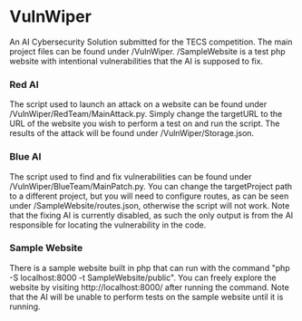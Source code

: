 <h1>VulnWiper</h1>

<p>An AI Cybersecurity Solution submitted for the TECS competition. The main project files can be found under /VulnWiper. /SampleWebsite is a test php website with intentional vulnerabilities that the AI is supposed to fix.</p>

<h3>Red AI</h3>
 
<p>The script used to launch an attack on a website can be found under /VulnWiper/RedTeam/MainAttack.py. Simply change the targetURL to the URL of the website you wish to perform a test on and run the script. The results of the attack will be found under /VulnWiper/Storage.json.</p>
 
<h3>Blue AI</h3>

<p>The script used to find and fix vulnerabilities can be found under /VulnWiper/BlueTeam/MainPatch.py. You can change the targetProject path to a different project, but you will need to configure routes, as can be seen under /SampleWebsite/routes.json, otherwise the script will not work. Note that the fixing AI is currently disabled, as such the only output is from the AI responsible for locating the vulnerability in the code.</p>

<h3>Sample Website</h3>

<p>There is a sample website built in php that can run with the command "php -S localhost:8000 -t SampleWebsite/public". You can freely explore the website by visiting http://localhost:8000/ after running the command. Note that the AI will be unable to perform tests on the sample website until it is running.</p>
